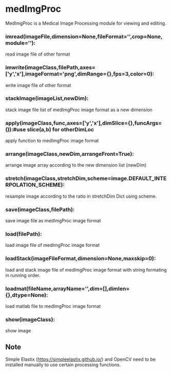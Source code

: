 # medImgProc
MedImgProc is a Medical Image Processing module for viewing and editing.

### imread(imageFile,dimension=None,fileFormat='',crop=None,module=''):
read image file of other format

### imwrite(imageClass,filePath,axes=['y','x'],imageFormat='png',dimRange={},fps=3,color=0):
write image file of other format

### stackImage(imageList,newDim):
stack image file list of medImgProc image format as a new dimension

### apply(imageClass,func,axes=['y','x'],dimSlice={},funcArgs=()):#use slice(a,b) for otherDimLoc 
apply function to medImgProc image format

### arrange(imageClass,newDim,arrangeFront=True):
arrange image array according to the new dimension list (newDim)

### stretch(imageClass,stretchDim,scheme=image.DEFAULT_INTERPOLATION_SCHEME):
resample image according to the ratio in stretchDim Dict using scheme.

### save(imageClass,filePath):
save image file as medImgProc image format

### load(filePath):
load image file of medImgProc image format

### loadStack(imageFileFormat,dimension=None,maxskip=0):
load and stack image file of medImgProc image format with string formating in running order.

### loadmat(fileName,arrayName='',dim=[],dimlen={},dtype=None):
load matlab file to medImgProc image format

### show(imageClass):
show image

## Note
Simple Elastix (https://simpleelastix.github.io/) and OpenCV need to be installed manually  to use certain processing functions.
